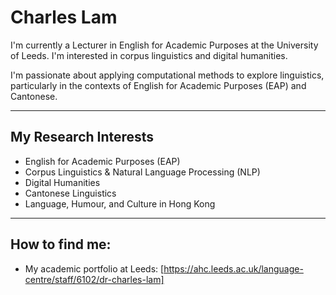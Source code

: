 # Charles Lam

I'm currently a Lecturer in English for Academic Purposes at the University of Leeds. I'm interested in corpus linguistics and digital humanities.

I'm passionate about applying computational methods to explore linguistics, particularly in the contexts of English for Academic Purposes (EAP) and Cantonese. 

---

## My Research Interests

* English for Academic Purposes (EAP)
* Corpus Linguistics & Natural Language Processing (NLP)
* Digital Humanities
* Cantonese Linguistics 
* Language, Humour, and Culture in Hong Kong

---

## How to find me:

* My academic portfolio at Leeds: [https://ahc.leeds.ac.uk/language-centre/staff/6102/dr-charles-lam]
